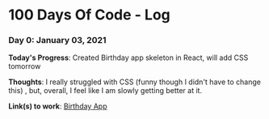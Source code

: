 # 100 Days Of Code - Log

<!--
### Day 1: June 27, Monday

**Today's Progress**: I've gone through many exercises on FreeCodeCamp.

**Thoughts** I've recently started coding, and it's a great feeling when I finally solve an algorithm challenge after a lot of attempts and hours spent.

**Link(s) to work**
1. [Find the Longest Word in a String](https://www.freecodecamp.com/challenges/find-the-longest-word-in-a-string)
2. [Title Case a Sentence](https://www.freecodecamp.com/challenges/title-case-a-sentence)
-->

### Day 0: January 03, 2021

**Today's Progress**: Created Birthday app skeleton in React, will add CSS tomorrow

**Thoughts**: I really struggled with CSS (funny though I didn't have to change this) , but, overall, I feel like I am slowly getting better at it.

**Link(s) to work**: [Birthday App](https://github.com/surajsurajsuraj/birthday-app/tree/db54a6b098ecc33ae33a6133f4e859f1afd9d18c)
